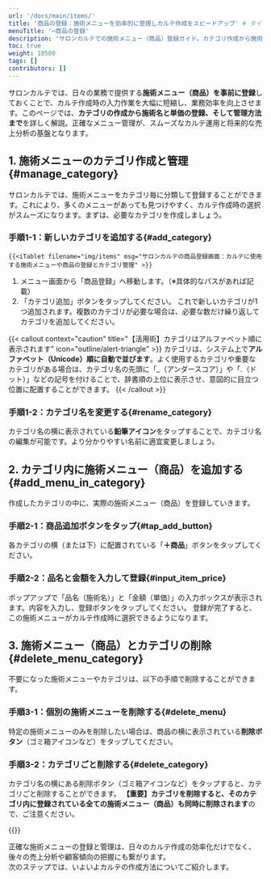 ```yaml
---
url: '/docs/main/items/'
title: '商品の登録：施術メニューを効率的に管理しカルテ作成をスピードアップ' # タイトルをより具体的に、メリットを強調
menuTitle: '✂️商品の登録'
description: 'サロンカルテでの施術メニュー（商品）登録ガイド。カテゴリ作成から施術名・単価の登録、修正・削除方法までを解説。カルテ作成を効率化し、正確な売上管理の基盤を構築しましょう。'
toc: true
weight: 10500
tags: []
contributors: []
---
```


サロンカルテでは、日々の業務で提供する**施術メニュー（商品）を事前に登録**しておくことで、カルテ作成時の入力作業を大幅に短縮し、業務効率を向上させます。このページでは、**カテゴリの作成から施術名と単価の登録、そして管理方法まで**を詳しく解説。正確なメニュー管理が、スムーズなカルテ運用と将来的な売上分析の基盤となります。

## 1. 施術メニューのカテゴリ作成と管理{#manage_category}

サロンカルテでは、施術メニューをカテゴリ毎に分類して登録することができます。これにより、多くのメニューがあっても見つけやすく、カルテ作成時の選択がスムーズになります。まずは、必要なカテゴリを作成しましょう。

### 手順1-1：新しいカテゴリを追加する{#add_category}

    {{<iTablet filename="img/items" msg="サロンカルテの商品登録画面：カルテに使用する施術メニューや商品の登録とカテゴリ管理" >}}


1.  メニュー画面から「商品登録」へ移動します。（※具体的なパスがあれば記載）
2.  「カテゴリ追加」ボタンをタップしてください。
    これで新しいカテゴリが1つ追加されます。複数のカテゴリが必要な場合は、必要な数だけ繰り返してカテゴリを追加してください。


{{< callout context="caution" title="【活用術】カテゴリはアルファベット順に表示されます" icon="outline/alert-triangle" >}}
カテゴリは、システム上で**アルファベット（Unicode）順に自動で並びます**。よく使用するカテゴリや重要なカテゴリがある場合は、カテゴリ名の先頭に「\_（アンダースコア）」や「.（ドット）」などの記号を付けることで、辞書順の上位に表示させ、意図的に目立つ位置に配置することができます。
{{< /callout >}}

### 手順1-2：カテゴリ名を変更する{#rename_category}

カテゴリ名の横に表示されている**鉛筆アイコン**をタップすることで、カテゴリ名の編集が可能です。より分かりやすい名前に適宜変更しましょう。

## 2. カテゴリ内に施術メニュー（商品）を追加する{#add_menu_in_category}

作成したカテゴリの中に、実際の施術メニュー（商品）を登録していきます。

### 手順2-1：商品追加ボタンをタップ{#tap_add_button}

各カテゴリの横（または下）に配置されている「**＋商品**」ボタンをタップしてください。

### 手順2-2：品名と金額を入力して登録{#input_item_price}

ポップアップで「品名（施術名）」と「金額（単価）」の入力ボックスが表示されます。内容を入力し、登録ボタンをタップしてください。
登録が完了すると、この施術メニューがカルテ作成時に選択できるようになります。

## 3. 施術メニュー（商品）とカテゴリの削除{#delete_menu_category}

不要になった施術メニューやカテゴリは、以下の手順で削除することができます。

### 手順3-1：個別の施術メニューを削除する{#delete_menu}

特定の施術メニューのみを削除したい場合は、商品の横に表示されている**削除ボタン**（ゴミ箱アイコンなど）をタップしてください。

### 手順3-2：カテゴリごと削除する{#delete_category}

カテゴリ名の横にある削除ボタン（ゴミ箱アイコンなど）をタップすると、カテゴリごと削除することができます。
**【重要】カテゴリを削除すると、そのカテゴリ内に登録されている全ての施術メニュー（商品）も同時に削除されます**ので、ご注意ください。

{{<iTablet filename="img/removeItem" msg="サロンカルテの商品削除画面：個別の商品またはカテゴリごと削除" >}}

<p class="lead mt-5 text-center">
  正確な施術メニューの登録と管理は、日々のカルテ作成の効率化だけでなく、後々の売上分析や顧客傾向の把握にも繋がります。<br>
  次のステップでは、いよいよカルテの作成方法についてご紹介します。
</p>

